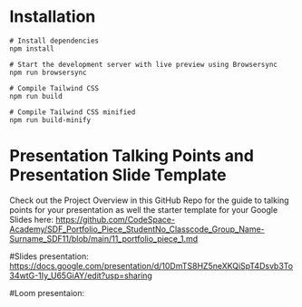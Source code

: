 # Installation

```
# Install dependencies
npm install

# Start the development server with live preview using Browsersync
npm run browsersync

# Compile Tailwind CSS
npm run build

# Compile Tailwind CSS minified
npm run build-minify

```

# Presentation Talking Points and Presentation Slide Template
Check out the Project Overview in this GitHub Repo for the guide to talking points for your presentation as well the starter template for your Google Slides here: https://github.com/CodeSpace-Academy/SDF_Portfolio_Piece_StudentNo_Classcode_Group_Name-Surname_SDF11/blob/main/11_portfolio_piece_1.md


#Slides presentation: https://docs.google.com/presentation/d/10DmTS8HZ5neXKQiSpT4Dsvb3To34wtG-1Iy_U65GiAY/edit?usp=sharing

#Loom presentaion: 
